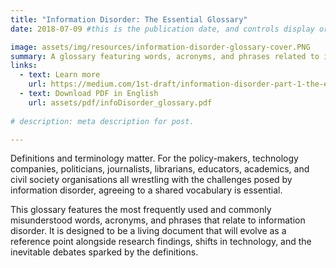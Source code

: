 ```yaml
---
title: "Information Disorder: The Essential Glossary"
date: 2018-07-09 #this is the publication date, and controls display order.

image: assets/img/resources/information-disorder-glossary-cover.PNG
summary: A glossary featuring words, acronyms, and phrases related to information disorder.
links:
  - text: Learn more
    url: https://medium.com/1st-draft/information-disorder-part-1-the-essential-glossary-19953c544fe3
  - text: Download PDF in English
    url: assets/pdf/infoDisorder_glossary.pdf
    
# description: meta description for post.

---
```


Definitions and terminology matter. For the policy-makers, technology companies, politicians, journalists, librarians, educators, academics, and civil society organisations all wrestling with the challenges posed by information disorder, agreeing to a shared vocabulary is essential.

This glossary features the most frequently used and commonly misunderstood words, acronyms, and phrases that relate to information disorder. It is designed to be a living document that will evolve as a reference point alongside research findings, shifts in technology, and the inevitable debates sparked by the definitions.
